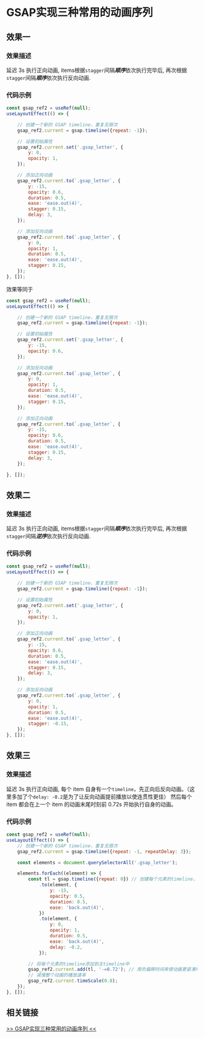 # GSAP实现三种常用的动画序列

## 效果一

### 效果描述

延迟 3s 执行正向动画, items根据`stagger`间隔***顺序***依次执行完毕后, 再次根据`stagger`间隔***顺序***依次执行反向动画.

### 代码示例

```js
const gsap_ref2 = useRef(null);
useLayoutEffect(() => {

    // 创建一个新的 GSAP timeline，重复无限次
    gsap_ref2.current = gsap.timeline({repeat: -1});

    // 设置初始属性
    gsap_ref2.current.set('.gsap_letter', {
        y: 0,
        opacity: 1,
    });

    // 添加正向动画
    gsap_ref2.current.to(`.gsap_letter`, {
        y: -15,
        opacity: 0.6,
        duration: 0.5,
        ease: 'ease.out(4)',
        stagger: 0.15,
        delay: 3,
    });

    // 添加反向动画
    gsap_ref2.current.to(`.gsap_letter`, {
        y: 0,
        opacity: 1,
        duration: 0.5,
        ease: 'ease.out(4)',
        stagger: 0.15,
    });
}, []);
```

效果等同于

```js
const gsap_ref2 = useRef(null);
useLayoutEffect(() => {

    // 创建一个新的 GSAP timeline，重复无限次
    gsap_ref2.current = gsap.timeline({repeat: -1});

    // 设置初始属性
    gsap_ref2.current.set('.gsap_letter', {
        y: -15,
        opacity: 0.6,
    });

    // 添加反向动画
    gsap_ref2.current.to(`.gsap_letter`, {
        y: 0,
        opacity: 1,
        duration: 0.5,
        ease: 'ease.out(4)',
        stagger: 0.15,
    });

    // 添加正向动画
    gsap_ref2.current.to(`.gsap_letter`, {
        y: -15,
        opacity: 0.6,
        duration: 0.5,
        ease: 'ease.out(4)',
        stagger: 0.15,
        delay: 3,
    });

}, []);
```

## 效果二

### 效果描述

延迟 3s 执行正向动画, items根据`stagger`间隔***顺序***依次执行完毕后, 再次根据`stagger`间隔***逆序***依次执行反向动画.

### 代码示例

```js
const gsap_ref2 = useRef(null);
useLayoutEffect(() => {

    // 创建一个新的 GSAP timeline，重复无限次
    gsap_ref2.current = gsap.timeline({repeat: -1});

    // 设置初始属性
    gsap_ref2.current.set('.gsap_letter', {
        y: 0,
        opacity: 1,
    });

    // 添加正向动画
    gsap_ref2.current.to(`.gsap_letter`, {
        y: -15,
        opacity: 0.6,
        duration: 0.5,
        ease: 'ease.out(4)',
        stagger: 0.15,
        delay: 3,
    });

    // 添加反向动画
    gsap_ref2.current.to(`.gsap_letter`, {
        y: 0,
        opacity: 1,
        duration: 0.5,
        ease: 'ease.out(4)',
        stagger: -0.15,
    });
}, []);
```

## 效果三

### 效果描述

延迟 3s 执行正向动画, 每个 item 自身有一个`timeline`，先正向后反向动画。（这里多加了个`delay: -0.2`是为了让反向动画提前播放以使连贯性更佳）
然后每个 item 都会在上一个 item 的动画末尾时刻前 0.72s 开始执行自身的动画。

### 代码示例

```js
const gsap_ref2 = useRef(null);
useLayoutEffect(() => {
    // 创建一个新的 GSAP timeline，重复无限次
    gsap_ref2.current = gsap.timeline({repeat: -1, repeatDelay: 3});

    const elements = document.querySelectorAll('.gsap_letter');

    elements.forEach((element) => {
        const tl = gsap.timeline({repeat: 0}) // 创建每个元素的timeline，不重复，但是整体timeline会无限重复
            .to(element, {
                y: -15,
                opacity: 0.5,
                duration: 0.5,
                ease: 'back.out(4)',
            })
            .to(element, {
                y: 0,
                opacity: 1,
                duration: 0.5,
                ease: 'back.out(4)',
                delay: -0.2,
            });

        // 将每个元素的timeline添加到主timeline中
        gsap_ref2.current.add(tl, '-=0.72'); // 用负偏移时间来使动画更紧凑地连接
        // 减慢整个动画的播放速率
        gsap_ref2.current.timeScale(0.8);
    });
}, []);
```

## 相关链接

[>> GSAP实现三种常用的动画序列 <<](https://qiuyedx.com/?p=2393)